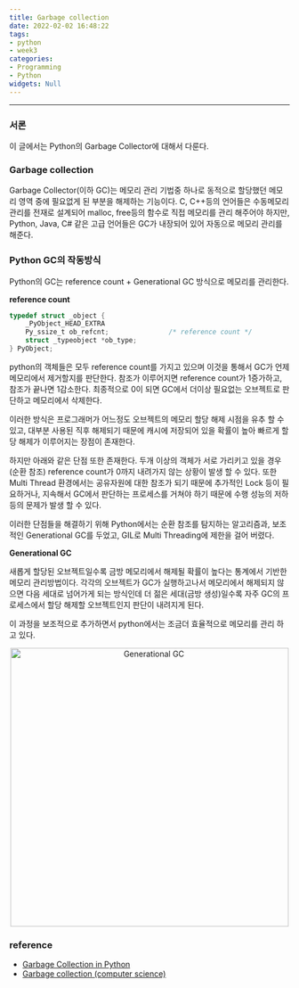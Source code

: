 ```yaml
---
title: Garbage collection
date: 2022-02-02 16:48:22
tags:
- python
- week3
categories:
- Programming
- Python
widgets: Null
---
```

***
### **서론**
이 글에서는 Python의 Garbage Collector에 대해서 다룬다.

### **Garbage collection**
Garbage Collector(이하 GC)는 메모리 관리 기법중 하나로 동적으로 할당했던 메모리 영역 중에 필요없게 된 부분을 해제하는 기능이다. C, C++등의 언어들은 수동메모리 관리를 전재로 설계되어 malloc, free등의 함수로 직접 메모리를 관리 해주어야 하지만, Python, Java, C# 같은 고급 언어들은 GC가 내장되어 있어 자동으로 메모리 관리를 해준다.

### **Python GC의 작동방식**
Python의 GC는 reference count + Generational GC 방식으로 메모리를 관리한다.

**reference count**

```c
typedef struct _object {
    _PyObject_HEAD_EXTRA
    Py_ssize_t ob_refcnt;               /* reference count */
    struct _typeobject *ob_type;
} PyObject;
```

python의 객체들은 모두 reference count를 가지고 있으며 이것을 통해서 GC가 언제 메모리에서 제거할지를 판단한다. 참조가 이루어지면 reference count가 1증가하고, 참조가 끝나면 1감소한다. 최종적으로 0이 되면 GC에서 더이상 필요없는 오브젝트로 판단하고 메모리에서 삭제한다.  

이러한 방식은 프로그래머가 어느정도 오브젝트의 메모리 할당 해제 시점을 유추 할 수 있고, 대부분 사용된 직후 해제되기 때문에 캐시에 저장되어 있을 확률이 높아 빠르게 할당 해제가 이루어지는 장점이 존재한다.

하지만 아래와 같은 단점 또한 존재한다. 두개 이상의 객체가 서로 가리키고 있을 경우(순환 참조) reference count가 0까지 내려가지 않는 상황이 발생 할 수 있다. 또한 Multi Thread 환경에서는 공유자원에 대한 참조가 되기 때문에 추가적인 Lock 등이 필요하거나, 지속해서 GC에서 판단하는 프로세스를 거쳐야 하기 때문에 수행 성능의 저하 등의 문제가 발생 할 수 있다.

이러한 단점들을 해결하기 위해 Python에서는 순환 참조를 탐지하는 알고리즘과, 보조적인 Generational GC를 두었고, GIL로 Multi Threading에 제한을 걸어 버렸다.

**Generational GC**

새롭게 할당된 오브젝트일수록 금방 메모리에서 해제될 확률이 높다는 통계에서 기반한 메모리 관리방법이다. 각각의 오브젝트가 GC가 실행하고나서 메모리에서 해제되지 않으면 다음 세대로 넘어가게 되는 방식인데 더 젊은 세대(금방 생성)일수록 자주 GC의 프로세스에서 할당 해제할 오브젝트인지 판단이 내려지게 된다.  

이 과정을 보조적으로 추가하면서 python에서는 조금더 효율적으로 메모리를 관리 하고 있다.

<center>

<img src="https://plumbr.io/app/uploads/2015/05/object-age-based-on-GC-generation-generational-hypothesis.png" alt="Generational GC" width="500px"/>

</center>

### reference
* [Garbage Collection in Python](https://medium.com/dmsfordsm/garbage-collection-in-python-777916fd3189)
* [Garbage collection (computer science)](https://en.wikipedia.org/wiki/Garbage_collection_(computer_science))
